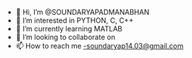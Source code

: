 - 👋 Hi, I’m @SOUNDARYAPADMANABHAN
- 👀 I’m interested in PYTHON, C, C++
- 🌱 I’m currently learning MATLAB
- 💞️ I’m looking to collaborate on 
- 📫 How to reach me -soundaryap14.03@gmail.com

<!---
SOUNDARYAPADMANABHAN/SOUNDARYAPADMANABHAN is a ✨ special ✨ repository because its `README.md` (this file) appears on your GitHub profile.
You can click the Preview link to take a look at your changes.
--->
